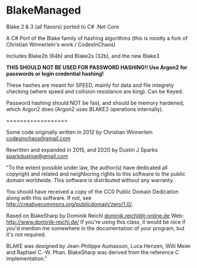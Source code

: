 # BlakeManaged
Blake 2 &amp; 3 (all flavors) ported to C# .Net Core

A C# Port of the Blake family of hashing algorithms (this is mostly a fork of Christian Winnerlein's work / CodesInChaos)

Includes Blake2b (64b) and Blake2s (32b), and the new Blake3

__THIS SHOULD NOT BE USED FOR PASSWORD HASHING!! Use Argon2 for passwords or login credential hashing!__

These hashes are meant for SPEED, mainly for data and file integrety checking (where speed and collision resistance are king).  Can be Keyed. 

Password hashing should NOT be fast, and should be memory hardened, which Argon2 does (Argon2 uses BLAKE2 operations internally).  

==================

Some code originally written in 2012 by Christian Winnerlein codesinchaos@gmail.com

Rewritten and expanded in 2015, and 2020 by Dustin J Sparks sparkdustjoe@gmail.com

"To the extent possible under law, the author(s) have dedicated all copyright and related and neighboring rights to this software to the public domain worldwide. This software is distributed without any warranty.

You should have received a copy of the CC0 Public Domain Dedication along with this software. If not, see http://creativecommons.org/publicdomain/zero/1.0/.

Based on BlakeSharp by Dominik Reichl dominik.reichl@t-online.de Web: http://www.dominik-reichl.de/ If you're using this class, it would be nice if you'd mention me somewhere in the documentation of your program, but it's not required.

BLAKE was designed by Jean-Philippe Aumasson, Luca Henzen, Willi Meier and Raphael C.-W. Phan. BlakeSharp was derived from the reference C implementation."
